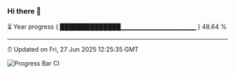 ### Hi there 👋

⏳ Year progress { ██████████████▁▁▁▁▁▁▁▁▁▁▁▁▁▁▁▁ } 48.64 %

---

⏰ Updated on Fri, 27 Jun 2025 12:25:35 GMT

![Progress Bar CI](https://github.com/code-lakshay/GitHub-Actions-Demo/workflows/Progress%20Bar%20CI/badge.svg)
